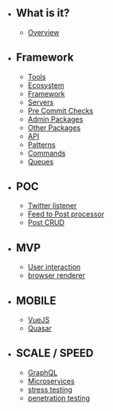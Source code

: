 - ## What is it?
    - [Overview](/{{route}}/{{version}}/overview)
- ## Framework
    - [Tools](/{{route}}/{{version}}/tools)
    - [Ecosystem](/{{route}}/{{version}}/ecosystem)
    - [Framework](/{{route}}/{{version}}/framework)
    - [Servers](/{{route}}/{{version}}/servers)
    - [Pre Commit Checks](/{{route}}/{{version}}/pre-commit)
    - [Admin Packages](/{{route}}/{{version}}/packages-admin)
    - [Other Packages](/{{route}}/{{version}}/packages)
    - [API](/{{route}}/{{version}}/api)
    - [Patterns](/{{route}}/{{version}}/patterns)
    - [Commands](/{{route}}/{{version}}/commands)
    - [Queues](/{{route}}/{{version}}/queues)

- ## POC
     - [Twitter listener](#)
     - [Feed to Post processor](#)
     - [Post CRUD](#)

- ## MVP
     - [User interaction](#)
     - [browser renderer](#)
     
- ## MOBILE
    - [VueJS](/{{route}}/{{version}}/vuejs)
    - [Quasar](/{{route}}/{{version}}/quasar)

- ## SCALE / SPEED
    - [GraphQL](/{{route}}/{{version}}/graphqls)
    - [Microservices](/{{route}}/{{version}}/microservices)
    - [stress testing](#)
    - [penetration testing](#)
    
